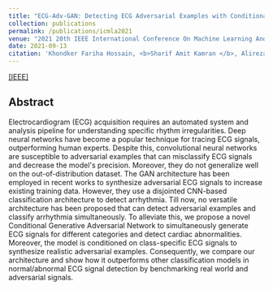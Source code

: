 ```yaml
---
title: "ECG-Adv-GAN: Detecting ECG Adversarial Examples with Conditional Generative Adversarial Networks"
collection: publications
permalink: /publications/icmla2021
venue: "2021 20th IEEE International Conference On Machine Learning And Applications (ICMLA)"
date: 2021-09-13
citation: 'Khondker Fariha Hossain, <b>Sharif Amit Kamran </b>, Alireza Tavakkoli, Lei Pan, Daniel Ma, Sutharshan Rajasegarar, Chandan Karmaker.'
---
```

[[IEEE]](https://ieeexplore.ieee.org/document/9680168)

## Abstract
Electrocardiogram (ECG) acquisition requires an automated system and analysis pipeline for understanding specific rhythm irregularities. Deep neural networks have become a popular technique for tracing ECG signals, outperforming human experts. Despite this, convolutional neural networks are susceptible to adversarial examples that can misclassify ECG signals and decrease the model's precision. Moreover, they do not generalize well on the out-of-distribution dataset. The GAN architecture has been employed in recent works to synthesize adversarial ECG signals to increase existing training data. However, they use a disjointed CNN-based classification architecture to detect arrhythmia. Till now, no versatile architecture has been proposed that can detect adversarial examples and classify arrhythmia simultaneously. To alleviate this, we propose a novel Conditional Generative Adversarial Network to simultaneously generate ECG signals for different categories and detect cardiac abnormalities. Moreover, the model is conditioned on class-specific ECG signals to synthesize realistic adversarial examples. Consequently, we compare our architecture and show how it outperforms other classification models in normal/abnormal ECG signal detection by benchmarking real world and adversarial signals.